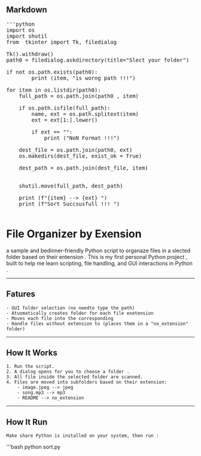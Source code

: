 ## Markdown
<pre>
'''python
import os
import shutil
from  tkinter import Tk, filedialog

Tk().withdraw()
path0 = filedialog.askdirectory(title="Slect your folder")

if not os.path.exists(path0):
		print (item, "is worng path !!!")
		
for item in os.listdir(path0):
	full_path = os.path.join(path0 , item)
	
	if os.path.isfile(full_path):
		name, ext = os.path.splitext(item)
		ext = ext[1:].lower()
		
		if ext == "":
			print ("NoN Format !!!")

	dest_file = os.path.join(path0, ext)
	os.makedirs(dest_file, exist_ok = True)
	
	dest_path = os.path.join(dest_file, item)
	
	
	shutil.move(full_path, dest_path)
	
	print (f"{item} --> {ext} ")
	print (f"Sort Succsusfull !!! ")

</pre>
# File Organizer by Exension 
a sample and bedinner-friendly Python script to organaze files in a slected folder based on their entension .
This is my first personal Python  project ,  built to help me learn scripting, file handling, and GUI interactions in Python .

------------

## Fatures 

	- GUI folder selection (no needto type the path)
	- Atuomatically creates folder for each file exetension
	- Moves each file into the corresponding
	- Handle files without extension to (places them in a "no_extension" folder)
	
------------

## How It Works 
	
	1. Run the script.
	2. A dialog opens for you to choose a folder .
	3. All file inside the selected folder are scanned.
	4. Files are moved into subfolders based on their extension:
		- image.jpeg --> jpeg
		- song.mp3 --> mp3
		- README --> no_extension
		
--------------

## How It Run 
	Make share Python is installed on your system, then run :
	
'''bash
	python sort.py
